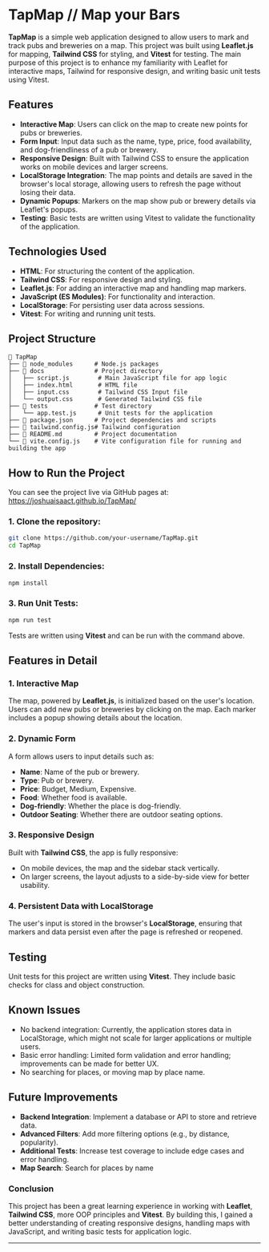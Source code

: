 <h1>TapMap // Map your Bars</h1>

**TapMap** is a simple web application designed to allow users to mark and track pubs and breweries on a map. This project was built using **Leaflet.js** for mapping, **Tailwind CSS** for styling, and **Vitest** for testing. The main purpose of this project is to enhance my familiarity with Leaflet for interactive maps, Tailwind for responsive design, and writing basic unit tests using Vitest.

## Features

- **Interactive Map**: Users can click on the map to create new points for pubs or breweries.
- **Form Input**: Input data such as the name, type, price, food availability, and dog-friendliness of a pub or brewery.
- **Responsive Design**: Built with Tailwind CSS to ensure the application works on mobile devices and larger screens.
- **LocalStorage Integration**: The map points and details are saved in the browser's local storage, allowing users to refresh the page without losing their data.
- **Dynamic Popups**: Markers on the map show pub or brewery details via Leaflet's popups.
- **Testing**: Basic tests are written using Vitest to validate the functionality of the application.

## Technologies Used

- **HTML**: For structuring the content of the application.
- **Tailwind CSS**: For responsive design and styling.
- **Leaflet.js**: For adding an interactive map and handling map markers.
- **JavaScript (ES Modules)**: For functionality and interaction.
- **LocalStorage**: For persisting user data across sessions.
- **Vitest**: For writing and running unit tests.

## Project Structure

```plaintext
📁 TapMap
├── 📁 node_modules      # Node.js packages
├── 📁 docs              # Project directory
│   ├── script.js        # Main JavaScript file for app logic
│   ├── index.html       # HTML file
│   ├── input.css        # Tailwind CSS Input file
│   └── output.css       # Generated Tailwind CSS file
├── 📁 tests             # Test directory
│   └── app.test.js      # Unit tests for the application
├── 📄 package.json      # Project dependencies and scripts
├── 📄 tailwind.config.js# Tailwind configuration
├── 📄 README.md         # Project documentation
└── 📄 vite.config.js    # Vite configuration file for running and building the app
```

## How to Run the Project

You can see the project live via GitHub pages at: https://joshuaisaact.github.io/TapMap/

### 1. Clone the repository:

```bash
git clone https://github.com/your-username/TapMap.git
cd TapMap
```

### 2. Install Dependencies:

```bash
npm install
```

### 3. Run Unit Tests:

```bash
npm run test
```

Tests are written using **Vitest** and can be run with the command above.

## Features in Detail

### 1. Interactive Map

The map, powered by **Leaflet.js**, is initialized based on the user's location. Users can add new pubs or breweries by clicking on the map. Each marker includes a popup showing details about the location.

### 2. Dynamic Form

A form allows users to input details such as:

- **Name**: Name of the pub or brewery.
- **Type**: Pub or brewery.
- **Price**: Budget, Medium, Expensive.
- **Food**: Whether food is available.
- **Dog-friendly**: Whether the place is dog-friendly.
- **Outdoor Seating**: Whether there are outdoor seating options.

### 3. Responsive Design

Built with **Tailwind CSS**, the app is fully responsive:

- On mobile devices, the map and the sidebar stack vertically.
- On larger screens, the layout adjusts to a side-by-side view for better usability.

### 4. Persistent Data with LocalStorage

The user's input is stored in the browser's **LocalStorage**, ensuring that markers and data persist even after the page is refreshed or reopened.

## Testing

Unit tests for this project are written using **Vitest**. They include basic checks for class and object construction.

## Known Issues

- No backend integration: Currently, the application stores data in LocalStorage, which might not scale for larger applications or multiple users.
- Basic error handling: Limited form validation and error handling; improvements can be made for better UX.
- No searching for places, or moving map by place name.

## Future Improvements

- **Backend Integration**: Implement a database or API to store and retrieve data.
- **Advanced Filters**: Add more filtering options (e.g., by distance, popularity).
- **Additional Tests**: Increase test coverage to include edge cases and error handling.
- **Map Search**: Search for places by name

### Conclusion

This project has been a great learning experience in working with **Leaflet**, **Tailwind CSS**, more OOP principles and **Vitest**. By building this, I gained a better understanding of creating responsive designs, handling maps with JavaScript, and writing basic tests for application logic.

---
